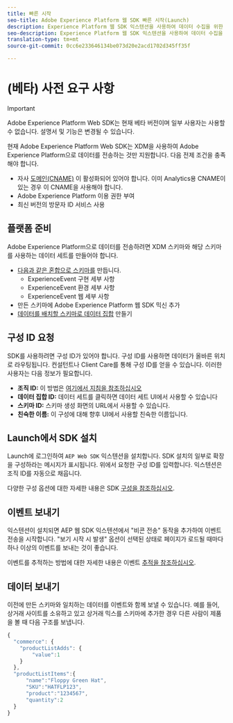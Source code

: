 ```yaml
---
title: 빠른 시작
seo-title: Adobe Experience Platform 웹 SDK 빠른 시작(Launch)
description: Experience Platform 웹 SDK 익스텐션을 사용하여 데이터 수집을 위한 빠른 시작 가이드
seo-description: Experience Platform 웹 SDK 익스텐션을 사용하여 데이터 수집을 위한 빠른 시작 가이드
translation-type: tm+mt
source-git-commit: 0cc6e233646134be073d20e2acd1702d345ff35f

---
```



# (베타) 사전 요구 사항

>[!IMPORTANT]
>
>Adobe Experience Platform Web SDK는 현재 베타 버전이며 일부 사용자는 사용할 수 없습니다. 설명서 및 기능은 변경될 수 있습니다.

현재 Adobe Experience Platform Web SDK는 XDM을 사용하여 Adobe Experience Platform으로 데이터를 전송하는 것만 지원합니다. 다음 전제 조건을 충족해야 합니다.

- 자사 [도메인(CNAME)](https://docs.adobe.com/content/help/en/core-services/interface/ec-cookies/cookies-first-party.html) 이 활성화되어 있어야 합니다. 이미 Analytics용 CNAME이 있는 경우 이 CNAME을 사용해야 합니다.
- Adobe Experience Platform 이용 권한 부여
- 최신 버전의 방문자 ID 서비스 사용

## 플랫폼 준비

Adobe Experience Platform으로 데이터를 전송하려면 XDM 스키마와 해당 스키마를 사용하는 데이터 세트를 만들어야 합니다.

- [다음과 같은 혼합으로 스키마를](https://www.adobe.io/apis/experienceplatform/home/tutorials/alltutorials.html#!api-specification/markdown/narrative/tutorials/schema_editor_tutorial/schema_editor_tutorial.md) 만듭니다.
   - ExperienceEvent 구현 세부 사항
   - ExperienceEvent 환경 세부 사항
   - ExperienceEvent 웹 세부 사항
- 만든 스키마에 Adobe Experience Platform 웹 SDK 믹신 추가
- [데이터를 배치할 스키마로 데이터 집합](https://platform.adobe.com/dataset/overview) 만들기

## 구성 ID 요청

SDK를 사용하려면 구성 ID가 있어야 합니다. 구성 ID를 사용하면 데이터가 올바른 위치로 라우팅됩니다. 컨설턴트나 Client Care를 통해 구성 ID를 얻을 수 있습니다. 이러한 사용자는 다음 정보가 필요합니다.

- **조직 ID:** 이 방법은 [여기에서 지침을 참조하십시오](https://docs.adobe.com/content/help/en/core-services/interface/manage-users-and-products/organizations.html)
- **데이터 집합 ID:** 데이터 세트를 클릭하면 데이터 세트 UI에서 사용할 수 있습니다
- **스키마 ID:** 스키마 생성 화면의 URL에서 사용할 수 있습니다.
- **친숙한 이름:** 이 구성에 대해 향후 UI에서 사용할 친숙한 이름입니다.

## Launch에서 SDK 설치

Launch에 로그인하여 `AEP Web SDK` 익스텐션을 설치합니다. SDK 설치의 일부로 확장을 구성하라는 메시지가 표시됩니다. 위에서 요청한 구성 ID를 입력합니다. 익스텐션은 조직 ID를 자동으로 채웁니다.

다양한 구성 옵션에 대한 자세한 내용은 SDK [구성을 참조하십시오](../fundamentals/configuring-the-sdk.md).

## 이벤트 보내기

익스텐션이 설치되면 AEP 웹 SDK 익스텐션에서 &quot;비콘 전송&quot; 동작을 추가하여 이벤트 전송을 시작합니다. &quot;보기 시작 시 발생&quot; 옵션이 선택된 상태로 페이지가 로드될 때마다 하나 이상의 이벤트를 보내는 것이 좋습니다.

이벤트를 추적하는 방법에 대한 자세한 내용은 이벤트 [추적을 참조하십시오](../fundamentals/tracking-events.md).

## 데이터 보내기

이전에 만든 스키마와 일치하는 데이터를 이벤트와 함께 보낼 수 있습니다. 예를 들어, 상거래 사이트를 소유하고 있고 상거래 믹스를 스키마에 추가한 경우 다른 사람이 제품을 볼 때 다음 구조를 보냅니다.

```javascript
{
  "commerce": {
    "productListAdds": {
        "value":1
    }
  },
  "productListItems":{
      "name":"Floppy Green Hat",
      "SKU":"HATFLP123",
      "product":"1234567",
      "quantity":2
  }
}
```
